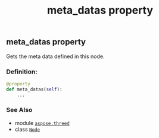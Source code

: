 ﻿---
title: meta_datas property
second_title: Aspose.3D for Python via .NET API References
description: 
type: docs
weight: 240
url: /python-net/aspose.threed/node/meta_datas/
is_root: false
---

## meta_datas property


Gets the meta data defined in this node.
### Definition:
```python
@property
def meta_datas(self):
    ...
```

### See Also
* module [`aspose.threed`](../../)
* class [`Node`](/3d/python-net/aspose.threed/node)
